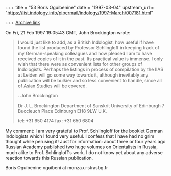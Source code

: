 +++
title = "53 Boris Oguibenine"
date = "1997-03-04"
upstream_url = "https://list.indology.info/pipermail/indology/1997-March/007181.html"

+++
[Archive link](https://list.indology.info/pipermail/indology/1997-March/007181.html)

On Fri, 21 Feb 1997 19:05:43 GMT, John Brockington wrote:

>I would just like to add, as a British Indologist, how useful if have found the list 
>produced by Professor Schlingloff in keeping track of my German-speaking colleagues and 
>how pleased I am to have received copies of it in the past.   Its practical value is 
>immense.  I only wish that there were as convenient lists for other groups of 
>Indologists.  Perhaps the listings in process of compilation by the IIAS at Leiden will 
>go some way towards it, although inevitably any publication will be bulkier and so less 
>convenient to handle, since all of Asian Studies will be covered.
>
>. 
>John Brockington
>
>Dr J. L. Brockington
>Department of Sanskrit
>University of Edinburgh
>7 Buccleuch Place
>Edinburgh   EH8 9LW     U.K.
>
>tel: +31 650 4174
>fax: +31 650 6804

My comment: I am very grateful to Prof. Schlingloff for the booklet German 
Indologists which I found very useful. I confess that I have had no grim 
thought while perusing it! Just for information: about three or four 
years ago Russian Academy published two huge volumes on Orientalists in 
Russia, much alike to Prof. Schlingloff's work. I do not know yet about any 
adverse reaction towards this Russian publication.


Boris Oguibenine
oguibeni at monza.u-strasbg.fr





